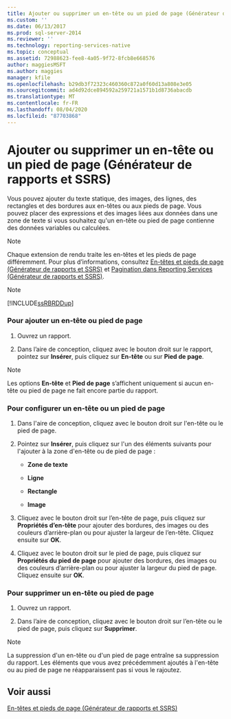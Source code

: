 ```yaml
---
title: Ajouter ou supprimer un en-tête ou un pied de page (Générateur de rapports et SSRS) | Microsoft Docs
ms.custom: ''
ms.date: 06/13/2017
ms.prod: sql-server-2014
ms.reviewer: ''
ms.technology: reporting-services-native
ms.topic: conceptual
ms.assetid: 72988623-fee8-4a05-9f72-8fcb8e668576
author: maggiesMSFT
ms.author: maggies
manager: kfile
ms.openlocfilehash: b29db3f72323c460360c872a0f60d13a808e3e05
ms.sourcegitcommit: ad4d92dce894592a259721a1571b1d8736abacdb
ms.translationtype: MT
ms.contentlocale: fr-FR
ms.lasthandoff: 08/04/2020
ms.locfileid: "87703868"
---
```

# <a name="add-or-remove-a-page-header-or-footer-report-builder-and-ssrs"></a>Ajouter ou supprimer un en-tête ou un pied de page (Générateur de rapports et SSRS)
  Vous pouvez ajouter du texte statique, des images, des lignes, des rectangles et des bordures aux en-têtes ou aux pieds de page. Vous pouvez placer des expressions et des images liées aux données dans une zone de texte si vous souhaitez qu'un en-tête ou pied de page contienne des données variables ou calculées.  
  
> [!NOTE]  
>  Chaque extension de rendu traite les en-têtes et les pieds de page différemment. Pour plus d’informations, consultez [En-têtes et pieds de page &#40;Générateur de rapports et SSRS&#41;](page-headers-and-footers-report-builder-and-ssrs.md) et [Pagination dans Reporting Services &#40;Générateur de rapports et SSRS&#41;](pagination-in-reporting-services-report-builder-and-ssrs.md).  
  
> [!NOTE]  
>  [!INCLUDE[ssRBRDDup](../../includes/ssrbrddup-md.md)]  
  
### <a name="to-add-a-page-header-or-footer"></a>Pour ajouter un en-tête ou pied de page  
  
1.  Ouvrez un rapport.  
  
2.  Dans l’aire de conception, cliquez avec le bouton droit sur le rapport, pointez sur **Insérer**, puis cliquez sur **En-tête** ou sur **Pied de page**.  
  
> [!NOTE]  
>  Les options **En-tête** et **Pied de page** s’affichent uniquement si aucun en-tête ou pied de page ne fait encore partie du rapport.  
  
### <a name="to-configure-a-page-header-or-footer"></a>Pour configurer un en-tête ou un pied de page  
  
1.  Dans l'aire de conception, cliquez avec le bouton droit sur l'en-tête ou le pied de page.  
  
2.  Pointez sur **Insérer**, puis cliquez sur l'un des éléments suivants pour l'ajouter à la zone d'en-tête ou de pied de page :  
  
    -   **Zone de texte**  
  
    -   **Ligne**  
  
    -   **Rectangle**  
  
    -   **Image**  
  
3.  Cliquez avec le bouton droit sur l’en-tête de page, puis cliquez sur **Propriétés d’en-tête** pour ajouter des bordures, des images ou des couleurs d’arrière-plan ou pour ajuster la largeur de l’en-tête. Cliquez ensuite sur **OK**.  
  
4.  Cliquez avec le bouton droit sur le pied de page, puis cliquez sur **Propriétés du pied de page** pour ajouter des bordures, des images ou des couleurs d’arrière-plan ou pour ajuster la largeur du pied de page. Cliquez ensuite sur **OK**.  
  
### <a name="to-remove-a-page-header-or-footer"></a>Pour supprimer un en-tête ou pied de page  
  
1.  Ouvrez un rapport.  
  
2.  Dans l’aire de conception, cliquez avec le bouton droit sur l’en-tête ou le pied de page, puis cliquez sur **Supprimer**.  
  
> [!NOTE]  
>  La suppression d'un en-tête ou d'un pied de page entraîne sa suppression du rapport. Les éléments que vous avez précédemment ajoutés à l'en-tête ou au pied de page ne réapparaissent pas si vous le rajoutez.  
  
## <a name="see-also"></a>Voir aussi  
 [En-têtes et pieds de page &#40;Générateur de rapports et SSRS&#41;](page-headers-and-footers-report-builder-and-ssrs.md)  
  
  
